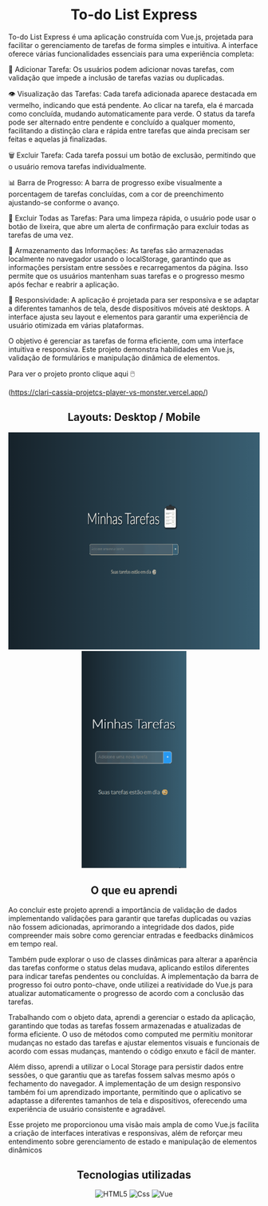 <h1 align="center">To-do List Express</h1>

To-do List Express é uma aplicação construída com Vue.js, projetada para facilitar o gerenciamento de tarefas de forma simples e intuitiva. A interface oferece várias funcionalidades essenciais para uma experiência completa:

📝 Adicionar Tarefa: Os usuários podem adicionar novas tarefas, com validação que impede a inclusão de tarefas vazias ou duplicadas.

👁️ Visualização das Tarefas: Cada tarefa adicionada aparece destacada em vermelho, indicando que está pendente. Ao clicar na tarefa, ela é marcada como concluída, mudando automaticamente para verde. O status da tarefa pode ser alternado entre pendente e concluído a qualquer momento, facilitando a distinção clara e rápida entre tarefas que ainda precisam ser feitas e aquelas já finalizadas.

🗑️ Excluir Tarefa: Cada tarefa possui um botão de exclusão, permitindo que o usuário remova tarefas individualmente.

📊 Barra de Progresso: A barra de progresso exibe visualmente a porcentagem de tarefas concluídas, com a cor de preenchimento ajustando-se conforme o avanço.

🚮 Excluir Todas as Tarefas: Para uma limpeza rápida, o usuário pode usar o botão de lixeira, que abre um alerta de confirmação para excluir todas as tarefas de uma vez.

💾 Armazenamento das Informações: As tarefas são armazenadas localmente no navegador usando o localStorage, garantindo que as informações persistam entre sessões e recarregamentos da página. Isso permite que os usuários mantenham suas tarefas e o progresso mesmo após fechar e reabrir a aplicação.

📱 Responsividade: A aplicação é projetada para ser responsiva e se adaptar a diferentes tamanhos de tela, desde dispositivos móveis até desktops. A interface ajusta seu layout e elementos para garantir uma experiência de usuário otimizada em várias plataformas.

O objetivo é gerenciar as tarefas de forma eficiente, com uma interface intuitiva e responsiva. Este projeto demonstra habilidades em Vue.js, validação de formulários e manipulação dinâmica de elementos.

Para ver o projeto pronto clique aqui 🖱️

(https://clari-cassia-projetcs-player-vs-monster.vercel.app/)

<h2 align="center">Layouts: Desktop / Mobile</h2>

<div align="center">
    <img src="src/images/gif-desktop.gif" height="435px" alt="Layout Desktop" style="margin-right: 50px;" />
    <img src="src/images/gif-mobile.gif" height="435px" alt="Layout Mobile" />
</div>

<h2 align="center"> O que eu aprendi</h2>

Ao concluir este projeto aprendi a importância de validação de dados implementando validações para garantir que tarefas duplicadas ou vazias não fossem adicionadas, aprimorando a integridade dos dados, pide compreender mais sobre como gerenciar entradas e feedbacks dinâmicos em tempo real.

Também pude explorar o uso de classes dinâmicas para alterar a aparência das tarefas conforme o status delas mudava, aplicando estilos diferentes para indicar tarefas pendentes ou concluídas. A implementação da barra de progresso foi outro ponto-chave, onde utilizei a reatividade do Vue.js para atualizar automaticamente o progresso de acordo com a conclusão das tarefas.

Trabalhando com o objeto data, aprendi a gerenciar o estado da aplicação, garantindo que todas as tarefas fossem armazenadas e atualizadas de forma eficiente. O uso de métodos como computed me permitiu monitorar mudanças no estado das tarefas e ajustar elementos visuais e funcionais de acordo com essas mudanças, mantendo o código enxuto e fácil de manter.

Além disso, aprendi a utilizar o Local Storage para persistir dados entre sessões, o que garantiu que as tarefas fossem salvas mesmo após o fechamento do navegador. A implementação de um design responsivo também foi um aprendizado importante, permitindo que o aplicativo se adaptasse a diferentes tamanhos de tela e dispositivos, oferecendo uma experiência de usuário consistente e agradável.

Esse projeto me proporcionou uma visão mais ampla de como Vue.js facilita a criação de interfaces interativas e responsivas, além de reforçar meu entendimento sobre gerenciamento de estado e manipulação de elementos dinâmicos

<h2 align="center">Tecnologias utilizadas</h2>

<div align="center">
  <img  src="https://img.shields.io/badge/html5-%23E34F26.svg?style=for-the-badge&logo=html5&logoColor=white" alt="HTML5" />
  <img src="https://img.shields.io/badge/css-1572B6.svg?style=for-the-badge&logo=css3&logoColor=white" alt="Css" />
  <img src="https://img.shields.io/badge/Vue.js-35495E?style=for-the-badge&logo=vue.js&logoColor=4FC08D" alt="Vue" />
</div>


